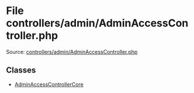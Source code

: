 File controllers/admin/AdminAccessController.php
=========

Source: [controllers/admin/AdminAccessController.php](https://github.com/PrestaShop/PrestaShop/blob/1.5.0.17/controllers/admin/AdminAccessController.php)


Classes
-------

* [AdminAccessControllerCore](class.AdminAccessControllerCore.md)


